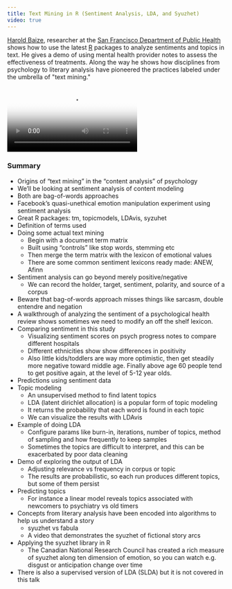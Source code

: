 ```yaml
---
title: Text Mining in R (Sentiment Analysis, LDA, and Syuzhet)
video: true
---
```


[Harold Baize](https://www.linkedin.com/pub/harold-baize/4/480/529),
researcher at the [San Francisco Department of Public
Health](https://www.sfdph.org/dph/default.asp) shows how to use the
latest [R](http://www.r-project.org/) packages to analyze sentiments
and topics in text. He gives a demo of using mental health provider
notes to assess the effectiveness of treatments.  Along the way he
shows how disciplines from psychology to literary analysis have
pioneered the practices labeled under the umbrella of "text mining."


<div class="flowplayer" data-embed="false">
  <video type="video/mp4"
         src="http://player.vimeo.com/external/120614691.hd.mp4?s=d86271a555347fc538b2084083ef16bf"
         poster="https://i.vimeocdn.com/video/508549850.jpg?mw=700"
  ></video>
</div>

### Summary

* Origins of “text mining” in the “content analysis” of psychology
* We’ll be looking at sentiment analysis of content modeling
* Both are bag-of-words approaches
* Facebook’s quasi-unethical emotion manipulation experiment using sentiment analysis
* Great R packages: tm, topicmodels, LDAvis, syzuhet
* Definition of terms used
* Doing some actual text mining
    * Begin with a document term matrix
    * Built using “controls” like stop words, stemming etc
    * Then merge the term matrix with the lexicon of emotional values
    * There are some common sentiment lexicons ready made: ANEW, Afinn
* Sentiment analysis can go beyond merely positive/negative
    * We can record the holder, target, sentiment, polarity, and source of a corpus
* Beware that bag-of-words approach misses things like sarcasm, double entendre and negation
* A walkthrough of analyzing the sentiment of a psychological health review shows sometimes we need to modify an off the shelf lexicon.
* Comparing sentiment in this study
    * Visualizing sentiment scores on psych progress notes to compare different hospitals
    * Different ethnicities show show differences in positivity
    * Also little kids/toddlers are way more optimistic, then get steadily more negative toward middle age. Finally above age 60 people tend to get positive again, at the level of 5-12 year olds.
* Predictions using sentiment data
* Topic modeling
    * An unsupervised method to find latent topics
    * LDA (latent dirichlet allocation) is a popular form of topic modeling
    * It returns the probability that each word is found in each topic
    * We can visualize the results with LDAvis
* Example of doing LDA
    * Configure params like burn-in, iterations, number of topics, method of sampling and how frequently to keep samples
    * Sometimes the topics are difficult to interpret, and this can be exacerbated by poor data cleaning
* Demo of exploring the output of LDA
    * Adjusting relevance vs frequency in corpus or topic
    * The results are probabilistic, so each run produces different topics, but some of them persist
* Predicting topics
    * For instance a linear model reveals topics associated with newcomers to psychiatry vs old timers
* Concepts from literary analysis have been encoded into algorithms to help us understand a story
    * syuzhet vs fabula
    * A video that demonstrates the syuzhet of fictional story arcs
* Applying the syuzhet library in R
    * The Canadian National Research Council has created a rich measure of syuzhet along ten dimension of emotion, so you can watch e.g. disgust or anticipation change over time
* There is also a supervised version of LDA (SLDA) but it is not covered in this talk
